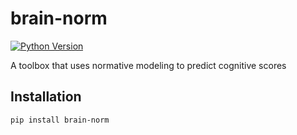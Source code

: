 # brain-norm
[![Python Version](https://img.shields.io/badge/python-3.7%20%7C%203.8%20%7C%203.9%20%7C%203.10%20-blue)](https://github.com/alawryaguila/multi-view-ae)

A toolbox that uses normative modeling to predict cognitive scores

## Installation

```bash
pip install brain-norm
```
